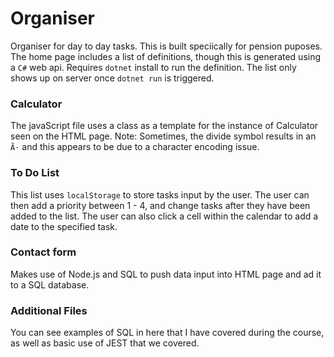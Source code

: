 # Organiser

Organiser for day to day tasks. This is built speciically for pension puposes. The home page includes
a list of definitions, though this is generated using a `C#` web api. Requires `dotnet` install to run the definition.
The list only shows up on server once `dotnet run` is triggered. 

### Calculator
The javaScript file uses a class as a template for the instance of Calculator seen on the HTML page. 
Note: Sometimes, the divide symbol results in an `Ã·` and this appears to be due to a character encoding issue.

### To Do List
This list uses `localStorage` to store tasks input by the user. The user can then add a priority between 1 - 4, and change tasks after they have been added to the list.
The user can also click a cell within the calendar to add a date to the specified task.

### Contact form 
Makes use of Node.js and SQL to push data input into HTML page and ad it to a SQL database. 

### Additional Files
You can see examples of SQL in here that I have covered during the course, as well as basic use of JEST that we covered. 

